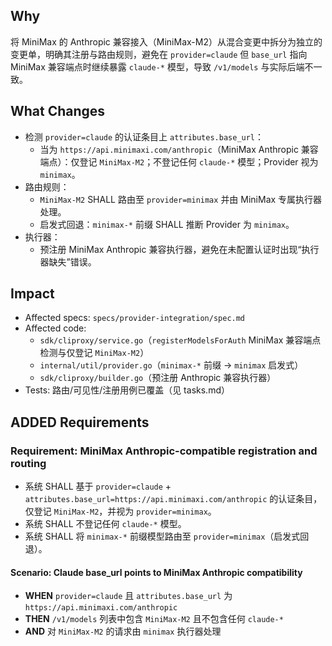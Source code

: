 ## Why
将 MiniMax 的 Anthropic 兼容接入（MiniMax-M2）从混合变更中拆分为独立的变更单，明确其注册与路由规则，避免在 `provider=claude` 但 `base_url` 指向 MiniMax 兼容端点时继续暴露 `claude-*` 模型，导致 `/v1/models` 与实际后端不一致。

## What Changes
- 检测 `provider=claude` 的认证条目上 `attributes.base_url`：
  - 当为 `https://api.minimaxi.com/anthropic`（MiniMax Anthropic 兼容端点）：仅登记 `MiniMax-M2`；不登记任何 `claude-*` 模型；Provider 视为 `minimax`。
- 路由规则：
  - `MiniMax-M2` SHALL 路由至 `provider=minimax` 并由 MiniMax 专属执行器处理。
  - 启发式回退：`minimax-*` 前缀 SHALL 推断 Provider 为 `minimax`。
- 执行器：
  - 预注册 MiniMax Anthropic 兼容执行器，避免在未配置认证时出现“执行器缺失”错误。

## Impact
- Affected specs: `specs/provider-integration/spec.md`
- Affected code:
  - `sdk/cliproxy/service.go`（`registerModelsForAuth` MiniMax 兼容端点检测与仅登记 `MiniMax-M2`）
  - `internal/util/provider.go`（`minimax-*` 前缀 → `minimax` 启发式）
  - `sdk/cliproxy/builder.go`（预注册 Anthropic 兼容执行器）
- Tests: 路由/可见性/注册用例已覆盖（见 tasks.md）

## ADDED Requirements

### Requirement: MiniMax Anthropic-compatible registration and routing
- 系统 SHALL 基于 `provider=claude` + `attributes.base_url=https://api.minimaxi.com/anthropic` 的认证条目，仅登记 `MiniMax-M2`，并视为 `provider=minimax`。
- 系统 SHALL 不登记任何 `claude-*` 模型。
- 系统 SHALL 将 `minimax-*` 前缀模型路由至 `provider=minimax`（启发式回退）。

#### Scenario: Claude base_url points to MiniMax Anthropic compatibility
- **WHEN** `provider=claude` 且 `attributes.base_url` 为 `https://api.minimaxi.com/anthropic`
- **THEN** `/v1/models` 列表中包含 `MiniMax-M2` 且不包含任何 `claude-*`
- **AND** 对 `MiniMax-M2` 的请求由 `minimax` 执行器处理

